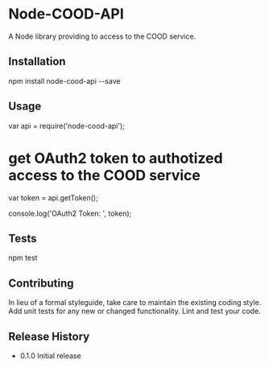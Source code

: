 Node-COOD-API
=========

A Node library providing to access to the COOD service.

## Installation

npm install node-cood-api --save

## Usage

var api = require('node-cood-api');

# get OAuth2 token to authotized access to the COOD service
var token = api.getToken();

console.log('OAuth2 Token: ', token);

## Tests

npm test

## Contributing

In lieu of a formal styleguide, take care to maintain the existing coding style.
Add unit tests for any new or changed functionality. Lint and test your code.

## Release History

* 0.1.0 Initial release
